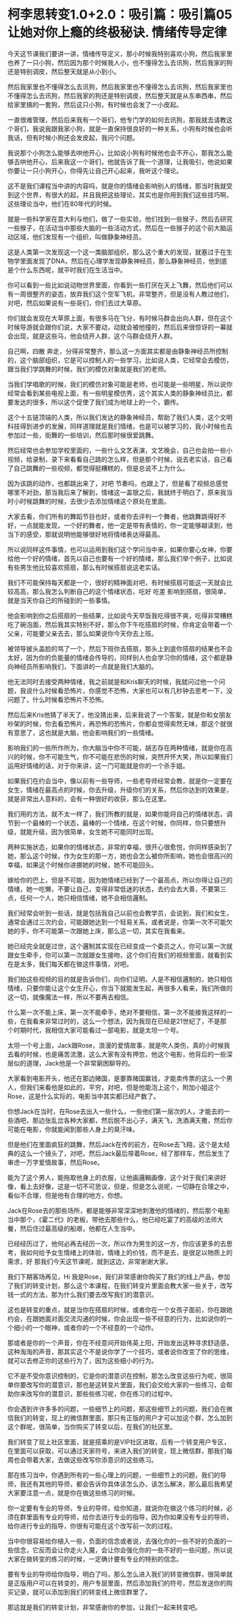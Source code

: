 # 柯李思转变1.0+2.0：吸引篇：吸引篇05 让她对你上瘾的终极秘诀.  情绪传导定律

今天这节课我们要讲一讲，情绪传导定义，那小时候我特别喜欢小狗，然后我家里也养了一只小狗，然后因为那个时候我人小，也不懂得怎么去讯狗，然后我家的狗还是特别调皮，然后整天就是从小到小。

然后我家里也不懂得怎么去讯狗，然后我家里也不懂得怎么去讯狗，然后我家里也不懂得怎么去讯狗，然后我家的狗还是特别调皮，然后整天就是从东串西串，然后给家里搞的一套狗，然后这只小狗，有时候也会发了一小皮起。

一直很难管理，然后后来我有一个哥们，他专门学的如何去讯狗，那我就去请教这个哥们，我说我跟我家小狗，就是一直保持很良好的一种关系，小狗有时候也会听我话，但有时候小狗还会发皮起，我问个问题。

我说那个小狗怎么能够去哄他开心，比如说小狗有时候他也会不开心，那我怎么能够去哄他开心，后来我这一个哥们，他就告诉了我一个道理，让我吸引，他说如果你要让一只小狗开心，你得先让自己开心起来，我听这个理论。

这不是我们课程当中讲的内容吗，就是你的情绪会影响别人的情绪，那当时我就受到这个世界，有很大的起，并且我把这些理论，其实也是你用到我们这些技巧啊，这些理论当中，他们在80年代的时候。

就是一些科学家在意大利与他们，做了一些实验，他们找到一些猴子，然后去研究一些猴子，在活动当中那些大脑的一些活动方式，然后在一些猴子的这个前大脑运动区域，他们发现有一个组织，叫做静象神经员。

这是人类第一次发现这一个这一类脑部组织，那么这个重大的发现，就塞过于在生物学里面发现了DNA，然后在心理学发现静象神经员，那么静象神经员，他到底是个什么东西呢，就平时我们在生活当中。

你可以看到一些比如说动物世界里面，你看到一些打厌在天上飞舞，然后他们可以有一周很整齐的姿态，放弃我们这个空军飞机，非常整齐，但是没有人教过他们，对吧，然后如果说有一些哥们，你们去过大草原。

你们就会发现在大草原上面，有很多马在飞分，有时候马群会出向人群，但在这个时候导游就会跟你们说，大家不要动，动就会被他撞的，然后后来很惊讶的一幕就会出现，就是这些马，他会绕开人群，这个马群会绕开人群。

自己啊，四散 奔走，分得非常整齐，那么这一方面其实都是由静象神经员所控制的，这个脑部组织，它是可以控制人的一些学习，比如说人类，它经常会去模仿，跟当我们学跳舞的时候，我们的模仿对象就是我们的老师。

当我们学唱歌的时候，我们的模仿对象可能是老师，也可能是一些明星，所以说你经常会看到某些电视上面，有一些明星模仿秀，这个其实人类的静象神经员比，都要发达的很多，所以这个促使了我们成为地球上的一个，霸传。

这个十五链顶端的人类，所以我们发达的静象神经员，帮助了我们人类，这个文明科技得到进步的发展，同样道理就是我们情绪，也是可以被学习的，我小时候也去参加过一些，街舞的一些培训，然后那时候很爱跳舞。

然后经常也会参加学校里面的，一些什么文艺表演，文艺晚会，自己也会拍一些小视频，给录制，录下来看看自己跳的怎么样，但是那个时候，说去老实话，自己看了自己跳舞的一些视频，都觉得挺糟糕的，但是总说不上为什么。

因为该跳的动作，也都跳出来了，对吧 节奏吗，也跟上了，但是看了视频总感觉哪里不对劲，那当我后来了解到，情绪这一盖银之后，我就终于明白了，原来我当时小时候跳舞的时候，去很少去添加情绪这个原处在里面。

大家去看，你们所有的舞蹈节目也好，或者你去评判一个舞者，他跳舞跳得好不好，一点就能发现，一个好的舞者，他一定是带有表情的，你一定能够越读到，他当下的感受，那就说明他能够很好地将情绪表达得最高。

所以说同样这件事情，也可以运用到我们这个学问当中来，如果你要心女神，你要给他一个好的情绪，首先以自己也要有一个好的情绪，那么我们举个例子，比如说有些男生他比较喜欢搭扇，那么有时候搭扇说这老实话。

我们不可能保持每天都是一个，很好的精神面对吧，有时候搭扇可能这一天就会比较高高，那么我怎么判断自己的这个情绪状态，吃好 吃差 影响到搭扇，很简单，就是当天你自己的所碰到的一些事情。

他会影响到你之后搭扇的一些结果，比如说今天早饭我吃得很不爽，吃得非常糟糕 吃了碗泡面，然后我其实特别不好，那么你下午吃搭扇的时候，你肯定会带着一个父亲，可能要父亲去去，那么如果说你今天你去上班。

被领导披头盖脸的骂了一个，然后下班你去搭扇，那头上到底你搭扇的结果也不会太好，因为你的负能量的情绪会传导的，同样别人也会学习你的情绪，这个都是静向神经员所影响我们，下面讲的一点就是我们大脑的。

他无法同时去接受两种情绪，我之前就是和Kris聊天的时候，我就问过他一个问题，我说什么时候看恐怖片，你感觉不恐怖，大家也可以有几秒钟去思考一下，没问题了，什么时候看恐怖片不恐怖。

然后后来Kris他猜了半天了，他没猜出来，后来我说了一个答案，就是你和女朋友吵架的时候，你去看恐怖片，再恐怖的恐怖片，你都会觉得索然无味，那这个就很有意思了，这也就是大脑，他会影响我们的一些情绪。

影响我们的一些所作所为，你大脑当中你不可能，胡志存在两种情绪，就是你在高兴的时候，你不可能生气，你不可能在悲伤的时候，突然开怀大笑，所以如果我们运用好情绪的话，对于你来讲，这一门可能就是你的一个杀手姐。

如果我们在约会当中，像以前有一些导师，一些老导师经常会教，就是你一定要在女生，情绪在最高点的时候，你去升级，升级你们的关系，然后你达到的效果是，就是非常出人意料的，会有一种很好的收获，那么在这里。

我们用的方法，就不太一样了，我们所教的就是，如果你能将自己的情绪状态，调节到一个最棒的一个状态，最棒的一个情绪，在这个时候，你同样，你只要想升级，就能升级，因为很简单，女生她不可能同时出现。

两种实施状态，如果你的情绪状态，非常的幸福，很开心很愈悦，你同样感染到了她，那么这个时候，作为女生的那一方，她也会怎么被你所影响，她也会很高兴的幸福，如果这个时候你进挪她的时候，她不可能回头。

嫁给你的巴上，但是不可能，因为她情绪已经到了一个最高点，所以你得让自己的情绪，她一吃懒，不要让自己，变得非常低迷的状态，去约会去大善，不要第三点，任何一个人，她只相信情绪，她不会相信邏制。

我们经常会听到一些话，就是包括我自己以前也会教学员，会说到，我们和女生，通常会通过三次约会，可能跟她达到一个轻易关系，或者说是，你第一次不可能欠她的手，你不可能第一次跟她上床，那么这一切，其实在我看来。

她已经完全就是过世，这个邏制其实现在已经变成一个委员之人，你可以第一次就跟女生牵手，你可以第一次就跟女生接吻，这个你们在我们的视频里面，就看到实在是太多，我们每天都在做这件事情，对吧。

我们拍这些视频的目的就是告诉你们，向你们证明，人是不相信邏制的，她只相信情绪，只要你能让这个女生开心，你当下就能发生起，再很多人看来，我们所做的这一切，就像魔法一样，所以不要再去相信。

什么第一次不能上床，第一次不能牵手，绝对不要相信，第一次不能接我这样的一些，在我看来非常过时的，这么一个想法，因为我现在已经是21世纪了，不是那个时期时代，我相信大家可能看过一部电影，就是太坦一个号。

太坦一个号上面，Jack跟Rose，浪漫的爱情故事，就是吹人类伤，真的小时候我去看的时候，也是痛苦流激，这么大家有没有押忽，他这个电影，他背后的一些深层似的道理，Jack他是一个非常窮困聊导的。

大家看到电影开头，他还在那边赌国，是要靠赌国赢钱，才能卖传票的这么一个男人，但我们来看他是如此的，平穷，对吧，但是他能泡上这个，附加小姐这个Rose，这是什么实际的，电影当中其实都已经产数了。

你想Jack在当时，在Rose去出入一些什么，一些他们第一层次的人，才能去的一些酒吧，那边张乱岔各种大家都，然后脱不出心子，满天飞，洗酒满天撒，然后你可能在电影，你就能闻到那些人身上的臭汗味。

但是他们在里面疯狂的跳舞，然后Jack在传的前方，在Rose去飞翔，这个是太经典的这么一个镜头了，对吧，然后Jack最后带着Rose，经了那样车，然后发生了审虑一万字爱情故事，然后Rose。

能为了这个男人，能拖取他身上的衣服，让他画邏輯画像，这个对于我们来讲好像，看上去好像，这是一切不可思议，但是，但是怎么说呢，一切静在合理之中，看似不合理，但是他有合理的地方，你想。

Jack在Rose去的那些场所，都是能够非常深深地刺激他的情绪的，然后那个电影当中那个，《霍二代》的老板，带他去那些什么，他已经吃宴了的高级的法师大餐，然后住过最高级的船艰，他都在人生当中。

已经经历过了，他何必再去经历一次，所以作为男生的这一方，你应该更多的去思考，我如何给予女生情绪上的体验，情绪上的价钱，而不是去，是很足以物质上的需求，好 那我们今天这节课呢，就到这边，非常谢谢大家。

我们下期客场再见，Hi 我是Rose，我们非常感谢你购买了我们的线上产品，参加了我们的转变计划，那么这个本课程，在我们转变片里面会教大家一些关于，改写钱一式的方法，那为什么我们要去改写我们的潜意识。

这也是转变的重点，就是当你在搭扇的时候，或者你在一个女孩子面前，你在跟她约会，在跟她面对面交流沟通的时候，你会出现一些不经意的行为，比如说你的一个细小的一个眼神，或者你的一个不经意的一个动作。

那或者是你的一个声音，你在不经意间开始伟英上阳，开始发出这种寻求舒适感，这种淘淘的声音，那其实这个不是说你学了一个技巧，或者说你改变了你的思维，就可以去修正你的这些行为了，因为这些细小的行为。

它不是不受你意识控制的，它是你的潜意识在控制，那怎么改变这些行为呢，很简单你要改写你的潜意识，那也是这转变片里面，我们会交给大家的一些练习，会帮助你来改写你的潜意识，那些些练习呢，你在练习的过程中。

你会遇到许许多多的问题，一些细节上的问题，那这些细节上的问题，我们会在微信我们的转变，现上的微信群里面，那只有正版的用户才可以加这个群，怎么加到这个群呢，很简单，当你购买了转变以后，在我们的社区里。

我们转变了现上社区里面，就是搭乘的是VIP社区进取，后有一个转变用户专区，在里面可以获取，可以通过天家符号，来进入我们的转变，现上微信群，那我们每周也会带着大家，去做这些改写你添意识的这些练习。

那在练习当中，你遇到所有的一些心理上的问题，一些细节上的问题，我们的导师，我还有其他的导师，都会告诉你具体该怎么办，该怎么解决，那么最后我希望大家要注意一点，就是你在做这些练习的时候。

你一定要有专业的导师，专业的导师，给你知道，就说你在做这个练习的时候，必须在群里面有专业的导师，给你去进行专业的指导，因为你如果没有专业的导师，给你进行专业的指导，你很有可能在这个改写前一次的过程。

当中你很容易给你植入一些，负面的信念或者说，去强化你的一些不好的负面的一些信念，它反而会让你走火入魔，会让你会强化你的一些不好的一些问题，所以说大家在做转变的练习的时候，一定确计要有专业的特别的信念。

要有专业的导师给你指导，明白了吗，那么怎么进入我们的转变微信群，很简单就是正版用户可以在转变的，用户专屈里面，然后添加我们的符号，然后发送你的购买记录，就可以添加到我们的转变线上微信群里了。

那这就是我们的转变计划，非常感谢你的参加，让我们一起来转变吧。